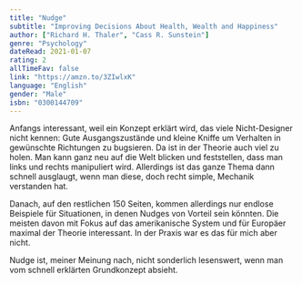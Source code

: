 ```yaml
---
title: "Nudge"
subtitle: "Improving Decisions About Health, Wealth and Happiness"
author: ["Richard H. Thaler", "Cass R. Sunstein"]
genre: "Psychology"
dateRead: 2021-01-07
rating: 2
allTimeFav: false
link: "https://amzn.to/3ZIwlxK"
language: "English"
gender: "Male"
isbn: "0300144709"
---
```


Anfangs interessant, weil ein Konzept erklärt wird, das viele Nicht-Designer nicht kennen: Gute Ausgangszustände und kleine Kniffe um Verhalten in gewünschte Richtungen zu bugsieren. Da ist in der Theorie auch viel zu holen. Man kann ganz neu auf die Welt blicken und feststellen, dass man links und rechts manipuliert wird. Allerdings ist das ganze Thema dann schnell ausglaugt, wenn man diese, doch recht simple, Mechanik verstanden hat.

Danach, auf den restlichen 150 Seiten, kommen allerdings nur endlose Beispiele für Situationen, in denen Nudges von Vorteil sein könnten. Die meisten davon mit Fokus auf das amerikanische System und für Europäer maximal der Theorie interessant. In der Praxis war es das für mich aber nicht.

Nudge ist, meiner Meinung nach, nicht sonderlich lesenswert, wenn man vom schnell erklärten Grundkonzept absieht.
